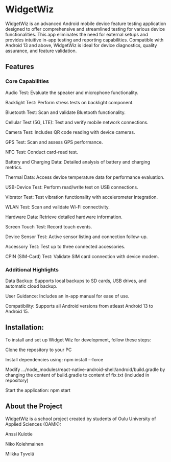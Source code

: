 # WidgetWiz 

WidgetWiz is an advanced Android mobile device feature testing application designed to offer comprehensive and streamlined testing for various device functionalities. This app eliminates the need for external setups and provides intuitive in-app testing and reporting capabilities. Compatible with Android 13 and above, WidgetWiz is ideal for device diagnostics, quality assurance, and feature validation.


## Features 

### Core Capabilities

Audio Test: Evaluate the speaker and microphone functionality.

Backlight Test: Perform stress tests on backlight component.

Bluetooth Test: Scan and validate Bluetooth functionality.

Cellular Test (5G, LTE): Test and verify mobile network connections.

Camera Test: Includes QR code reading with device cameras.

GPS Test: Scan and assess GPS performance.

NFC Test: Conduct card-read test.

Battery and Charging Data: Detailed analysis of battery and charging metrics.

Thermal Data: Access device temperature data for performance evaluation.

USB-Device Test: Perform read/write test on USB connections.

Vibrator Test: Test vibration functionality with accelerometer integration.

WLAN Test: Scan and validate Wi-Fi connectivity.

Hardware Data: Retrieve detailed hardware information.

Screen Touch Test: Record touch events.

Device Sensor Test: Active sensor listing and connection follow-up.

Accessory Test: Test up to three connected accessories.

CPIN (SIM-Card) Test: Validate SIM card connection with device modem.

### Additional Highlights

Data Backup: Supports local backups to SD cards, USB drives, and automatic cloud backup.

User Guidance: Includes an in-app manual for ease of use.

Compatibility: Supports all Android versions from atleast Android 13 to Android 15.


## Installation: 


To install and set up Widget Wiz for development, follow these steps:

Clone the repository to your PC

Install dependencies using: npm install --force

Modify .../node_modules/react-native-android-shell/android/build.gradle  by changing the content of build.gradle to content of fix.txt (included in repository)

Start the application: npm start



## About the Project 

WidgetWiz is a school project created by students of Oulu University of Applied Sciences (OAMK):

Anssi Kulotie

Niko Kolehmainen

Miikka Tyvelä
